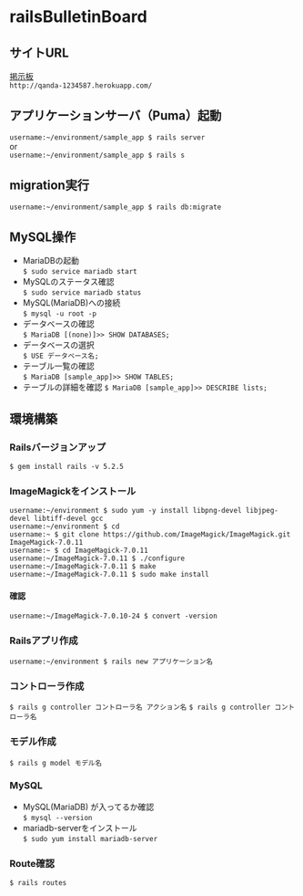 # railsBulletinBoard
## サイトURL
[掲示板](http://qanda-1234587.herokuapp.com/)<br>
`http://qanda-1234587.herokuapp.com/`

## アプリケーションサーバ（Puma）起動
`username:~/environment/sample_app $ rails server`  
or  
`username:~/environment/sample_app $ rails s`

## migration実行
`username:~/environment/sample_app $ rails db:migrate`


## MySQL操作
-  MariaDBの起動  
`$ sudo service mariadb start`  
- MySQLのステータス確認  
`$ sudo service mariadb status`  
- MySQL(MariaDB)への接続  
`$ mysql -u root -p`  
- データベースの確認  
`$ MariaDB [(none)]>> SHOW DATABASES;`  
- データベースの選択  
`$ USE データベース名;`  
- テーブル一覧の確認  
`$ MariaDB [sample_app]>> SHOW TABLES;`  
- テーブルの詳細を確認
`$ MariaDB [sample_app]>> DESCRIBE lists;`  

## 環境構築
### Railsバージョンアップ
`$ gem install rails -v 5.2.5`  
### ImageMagickをインストール
```
username:~/environment $ sudo yum -y install libpng-devel libjpeg-devel libtiff-devel gcc
username:~/environment $ cd
username:~ $ git clone https://github.com/ImageMagick/ImageMagick.git ImageMagick-7.0.11
username:~ $ cd ImageMagick-7.0.11
username:~/ImageMagick-7.0.11 $ ./configure
username:~/ImageMagick-7.0.11 $ make
username:~/ImageMagick-7.0.11 $ sudo make install
```
#### 確認
`username:~/ImageMagick-7.0.10-24 $ convert -version`

### Railsアプリ作成
`username:~/environment $ rails new アプリケーション名`

### コントローラ作成
`$ rails g controller コントローラ名 アクション名`
`$ rails g controller コントローラ名`
### モデル作成
`$ rails g model モデル名`

### MySQL
- MySQL(MariaDB) が入ってるか確認  
`$ mysql --version`  
-  mariadb-serverをインストール  
`$ sudo yum install mariadb-server`  


### Route確認
`$ rails routes`
